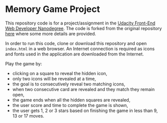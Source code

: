 # Memory Game Project

This repository code is for a project/assignment in the
[Udacity Front-End Web Developer Nanodegree](https://www.udacity.com/course/front-end-web-developer-nanodegree--nd001).
The code is forked from the original repository
[here](https://github.com/udacity/fend-project-memory-game)
where some more details are provided.

In order to run this code, clone or download this repository and open `index.html`
in a web browser. An Internet connection is required as icons and fonts used
in the application are downloaded from the Internet.

Play the game by:
  - clicking on a square to reveal the hidden icon,
  - only two icons will be revealed at a time,
  - the goal is to consecutively reveal two matching icons,
  - when two consecutive card are revealed and they match they remain open,
  - the game ends when all the hidden squares are  revealed,
  - the user score and time to complete the game is shown,
  - the user gets 1, 2 or 3 stars based on finishing the game in less than
    9, 13 or 17 moves.
